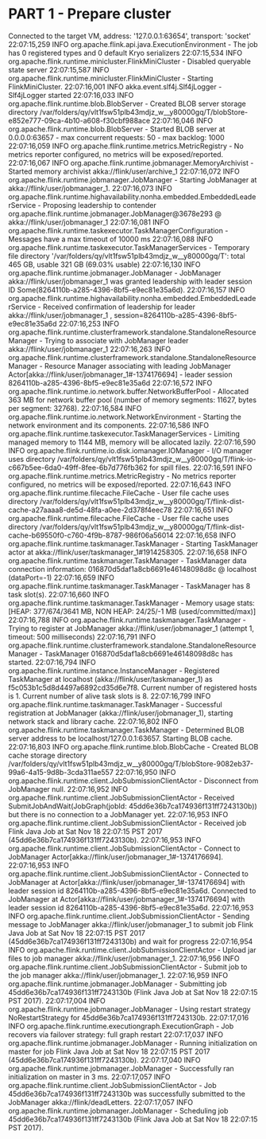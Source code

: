 # PART 1 - Prepare cluster
Connected to the target VM, address: '127.0.0.1:63654', transport: 'socket'
22:07:15,259 INFO  org.apache.flink.api.java.ExecutionEnvironment                - The job has 0 registered types and 0 default Kryo serializers
22:07:15,534 INFO  org.apache.flink.runtime.minicluster.FlinkMiniCluster         - Disabled queryable state server
22:07:15,587 INFO  org.apache.flink.runtime.minicluster.FlinkMiniCluster         - Starting FlinkMiniCluster.
22:07:16,001 INFO  akka.event.slf4j.Slf4jLogger                                  - Slf4jLogger started
22:07:16,033 INFO  org.apache.flink.runtime.blob.BlobServer                      - Created BLOB server storage directory /var/folders/qy/vlt1fsw51plb43mdjz_w__y80000gq/T/blobStore-e852e777-09ca-4b10-a608-f30cbf988ace
22:07:16,046 INFO  org.apache.flink.runtime.blob.BlobServer                      - Started BLOB server at 0.0.0.0:63657 - max concurrent requests: 50 - max backlog: 1000
22:07:16,059 INFO  org.apache.flink.runtime.metrics.MetricRegistry               - No metrics reporter configured, no metrics will be exposed/reported.
22:07:16,067 INFO  org.apache.flink.runtime.jobmanager.MemoryArchivist           - Started memory archivist akka://flink/user/archive_1
22:07:16,072 INFO  org.apache.flink.runtime.jobmanager.JobManager                - Starting JobManager at akka://flink/user/jobmanager_1.
22:07:16,073 INFO  org.apache.flink.runtime.highavailability.nonha.embedded.EmbeddedLeaderService  - Proposing leadership to contender org.apache.flink.runtime.jobmanager.JobManager@3678e293 @ akka://flink/user/jobmanager_1
22:07:16,081 INFO  org.apache.flink.runtime.taskexecutor.TaskManagerConfiguration  - Messages have a max timeout of 10000 ms
22:07:16,088 INFO  org.apache.flink.runtime.taskexecutor.TaskManagerServices     - Temporary file directory '/var/folders/qy/vlt1fsw51plb43mdjz_w__y80000gq/T': total 465 GB, usable 321 GB (69.03% usable)
22:07:16,130 INFO  org.apache.flink.runtime.jobmanager.JobManager                - JobManager akka://flink/user/jobmanager_1 was granted leadership with leader session ID Some(8264110b-a285-4396-8bf5-e9ec81e35a6d).
22:07:16,157 INFO  org.apache.flink.runtime.highavailability.nonha.embedded.EmbeddedLeaderService  - Received confirmation of leadership for leader akka://flink/user/jobmanager_1 , session=8264110b-a285-4396-8bf5-e9ec81e35a6d
22:07:16,253 INFO  org.apache.flink.runtime.clusterframework.standalone.StandaloneResourceManager  - Trying to associate with JobManager leader akka://flink/user/jobmanager_1
22:07:16,263 INFO  org.apache.flink.runtime.clusterframework.standalone.StandaloneResourceManager  - Resource Manager associating with leading JobManager Actor[akka://flink/user/jobmanager_1#-1374176694] - leader session 8264110b-a285-4396-8bf5-e9ec81e35a6d
22:07:16,572 INFO  org.apache.flink.runtime.io.network.buffer.NetworkBufferPool  - Allocated 363 MB for network buffer pool (number of memory segments: 11627, bytes per segment: 32768).
22:07:16,584 INFO  org.apache.flink.runtime.io.network.NetworkEnvironment        - Starting the network environment and its components.
22:07:16,586 INFO  org.apache.flink.runtime.taskexecutor.TaskManagerServices     - Limiting managed memory to 1144 MB, memory will be allocated lazily.
22:07:16,590 INFO  org.apache.flink.runtime.io.disk.iomanager.IOManager          - I/O manager uses directory /var/folders/qy/vlt1fsw51plb43mdjz_w__y80000gq/T/flink-io-c667b5ee-6da0-49ff-8fee-6b7d776fb362 for spill files.
22:07:16,591 INFO  org.apache.flink.runtime.metrics.MetricRegistry               - No metrics reporter configured, no metrics will be exposed/reported.
22:07:16,643 INFO  org.apache.flink.runtime.filecache.FileCache                  - User file cache uses directory /var/folders/qy/vlt1fsw51plb43mdjz_w__y80000gq/T/flink-dist-cache-a27aaaa8-de5d-48fa-a0ee-2d378f4eec78
22:07:16,651 INFO  org.apache.flink.runtime.filecache.FileCache                  - User file cache uses directory /var/folders/qy/vlt1fsw51plb43mdjz_w__y80000gq/T/flink-dist-cache-b69550f0-c760-4f9b-8787-986f06a56014
22:07:16,658 INFO  org.apache.flink.runtime.taskmanager.TaskManager              - Starting TaskManager actor at akka://flink/user/taskmanager_1#1914258305.
22:07:16,658 INFO  org.apache.flink.runtime.taskmanager.TaskManager              - TaskManager data connection information: 016870d5daf1a8cb6691e46148098d8c @ localhost (dataPort=-1)
22:07:16,659 INFO  org.apache.flink.runtime.taskmanager.TaskManager              - TaskManager has 8 task slot(s).
22:07:16,660 INFO  org.apache.flink.runtime.taskmanager.TaskManager              - Memory usage stats: [HEAP: 377/674/3641 MB, NON HEAP: 24/25/-1 MB (used/committed/max)]
22:07:16,788 INFO  org.apache.flink.runtime.taskmanager.TaskManager              - Trying to register at JobManager akka://flink/user/jobmanager_1 (attempt 1, timeout: 500 milliseconds)
22:07:16,791 INFO  org.apache.flink.runtime.clusterframework.standalone.StandaloneResourceManager  - TaskManager 016870d5daf1a8cb6691e46148098d8c has started.
22:07:16,794 INFO  org.apache.flink.runtime.instance.InstanceManager             - Registered TaskManager at localhost (akka://flink/user/taskmanager_1) as f5c053b1c5d8d4497a6892cd35d6e7f8. Current number of registered hosts is 1. Current number of alive task slots is 8.
22:07:16,799 INFO  org.apache.flink.runtime.taskmanager.TaskManager              - Successful registration at JobManager (akka://flink/user/jobmanager_1), starting network stack and library cache.
22:07:16,802 INFO  org.apache.flink.runtime.taskmanager.TaskManager              - Determined BLOB server address to be localhost/127.0.0.1:63657. Starting BLOB cache.
22:07:16,803 INFO  org.apache.flink.runtime.blob.BlobCache                       - Created BLOB cache storage directory /var/folders/qy/vlt1fsw51plb43mdjz_w__y80000gq/T/blobStore-9082eb37-99a6-4a15-9d8b-3cda311ae557
22:07:16,950 INFO  org.apache.flink.runtime.client.JobSubmissionClientActor      - Disconnect from JobManager null.
22:07:16,952 INFO  org.apache.flink.runtime.client.JobSubmissionClientActor      - Received SubmitJobAndWait(JobGraph(jobId: 45dd6e36b7ca174936f131ff7243130b)) but there is no connection to a JobManager yet.
22:07:16,953 INFO  org.apache.flink.runtime.client.JobSubmissionClientActor      - Received job Flink Java Job at Sat Nov 18 22:07:15 PST 2017 (45dd6e36b7ca174936f131ff7243130b).
22:07:16,953 INFO  org.apache.flink.runtime.client.JobSubmissionClientActor      - Connect to JobManager Actor[akka://flink/user/jobmanager_1#-1374176694].
22:07:16,953 INFO  org.apache.flink.runtime.client.JobSubmissionClientActor      - Connected to JobManager at Actor[akka://flink/user/jobmanager_1#-1374176694] with leader session id 8264110b-a285-4396-8bf5-e9ec81e35a6d.
Connected to JobManager at Actor[akka://flink/user/jobmanager_1#-1374176694] with leader session id 8264110b-a285-4396-8bf5-e9ec81e35a6d.
22:07:16,953 INFO  org.apache.flink.runtime.client.JobSubmissionClientActor      - Sending message to JobManager akka://flink/user/jobmanager_1 to submit job Flink Java Job at Sat Nov 18 22:07:15 PST 2017 (45dd6e36b7ca174936f131ff7243130b) and wait for progress
22:07:16,954 INFO  org.apache.flink.runtime.client.JobSubmissionClientActor      - Upload jar files to job manager akka://flink/user/jobmanager_1.
22:07:16,956 INFO  org.apache.flink.runtime.client.JobSubmissionClientActor      - Submit job to the job manager akka://flink/user/jobmanager_1.
22:07:16,959 INFO  org.apache.flink.runtime.jobmanager.JobManager                - Submitting job 45dd6e36b7ca174936f131ff7243130b (Flink Java Job at Sat Nov 18 22:07:15 PST 2017).
22:07:17,004 INFO  org.apache.flink.runtime.jobmanager.JobManager                - Using restart strategy NoRestartStrategy for 45dd6e36b7ca174936f131ff7243130b.
22:07:17,016 INFO  org.apache.flink.runtime.executiongraph.ExecutionGraph        - Job recovers via failover strategy: full graph restart
22:07:17,037 INFO  org.apache.flink.runtime.jobmanager.JobManager                - Running initialization on master for job Flink Java Job at Sat Nov 18 22:07:15 PST 2017 (45dd6e36b7ca174936f131ff7243130b).
22:07:17,040 INFO  org.apache.flink.runtime.jobmanager.JobManager                - Successfully ran initialization on master in 3 ms.
22:07:17,057 INFO  org.apache.flink.runtime.client.JobSubmissionClientActor      - Job 45dd6e36b7ca174936f131ff7243130b was successfully submitted to the JobManager akka://flink/deadLetters.
22:07:17,057 INFO  org.apache.flink.runtime.jobmanager.JobManager                - Scheduling job 45dd6e36b7ca174936f131ff7243130b (Flink Java Job at Sat Nov 18 22:07:15 PST 2017).
